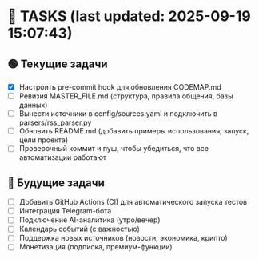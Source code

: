 # 📝 TASKS (last updated: 2025-09-19 15:07:43)

## 🟢 Текущие задачи
- [x] Настроить pre-commit hook для обновления CODEMAP.md
- [ ] Ревизия MASTER_FILE.md (структура, правила общения, базы данных)
- [ ] Вынести источники в config/sources.yaml и подключить в parsers/rss_parser.py
- [ ] Обновить README.md (добавить примеры использования, запуск, цели проекта)
- [ ] Проверочный коммит и пуш, чтобы убедиться, что все автоматизации работают

## 🔮 Будущие задачи
- [ ] Добавить GitHub Actions (CI) для автоматического запуска тестов
- [ ] Интеграция Telegram-бота
- [ ] Подключение AI-аналитика (утро/вечер)
- [ ] Календарь событий (с важностью)
- [ ] Поддержка новых источников (новости, экономика, крипто)
- [ ] Монетизация (подписка, премиум-функции)